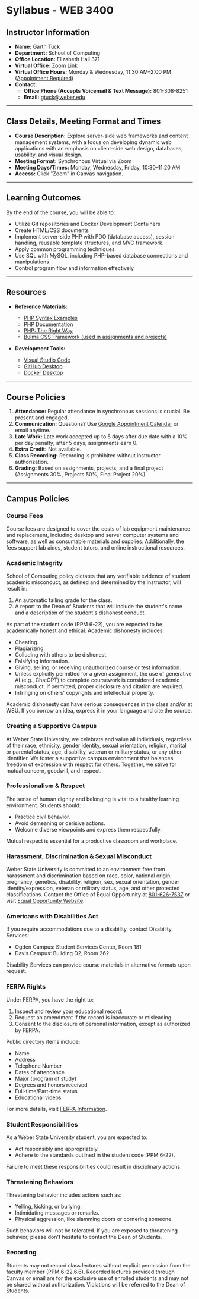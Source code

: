# **Syllabus - WEB 3400**

## **Instructor Information**
- **Name:** Garth Tuck  
- **Department:** School of Computing  
- **Office Location:** Elizabeth Hall 371  
- **Virtual Office:** [Zoom Link](https://weber.zoom.us/j/8013088825)  
- **Virtual Office Hours:** Monday & Wednesday, 11:30 AM–2:00 PM ([Appointment Required](https://calendar.app.google/grXYvRYJeMUtz9si7))  
- **Contact:**  
   - **Office Phone (Accepts Voicemail & Text Message):** 801-308-8251  
   - **Email:** [gtuck@weber.edu](mailto:gtuck@weber.edu)  

---

## **Class Details, Meeting Format and Times**
- **Course Description:** Explore server-side web frameworks and content management systems, with a focus on developing dynamic web applications with an emphasis on client-side web design, databases, usability, and visual design.  
- **Meeting Format:** Synchronous Virtual via Zoom  
- **Meeting Days/Times:** Monday, Wednesday, Friday, 10:30–11:20 AM  
- **Access:** Click "Zoom" in Canvas navigation.  

---

## **Learning Outcomes**
By the end of the course, you will be able to:  
- Utilize Git repositories and Docker Development Containers  
- Create HTML/CSS documents  
- Implement server-side PHP with PDO (database access), session handling, reusable template structures, and MVC framework. 
- Apply common programming techniques  
- Use SQL with MySQL, including PHP-based database connections and manipulations  
- Control program flow and information effectively  

---

## **Resources**
- **Reference Materials:**  
  - [PHP Syntax Examples](https://gtuck.me/web3400-Course-Docs/PHP-Code-Examples.html)
  - [PHP Documentation](https://www.codecademy.com/resources/docs/php)
  - [PHP: The Right Way](https://phptherightway.com)
  - [Bulma CSS Framework (used in assignments and projects)](https://bulma.io)

- **Development Tools:**  
  - [Visual Studio Code](https://code.visualstudio.com)
  - [GitHub Desktop](https://desktop.github.com)
  - [Docker Desktop](https://www.docker.com/products/docker-desktop)

---

## **Course Policies**
1. **Attendance:** Regular attendance in synchronous sessions is crucial. Be present and engaged.  
2. **Communication:** Questions? Use [Google Appointment Calendar](https://calendar.app.google/grXYvRYJeMUtz9si7) or email anytime.  
3. **Late Work:** Late work accepted up to 5 days after due date with a 10% per day penalty; after 5 days, assignments earn 0.  
4. **Extra Credit:** Not available.  
5. **Class Recording:** Recording is prohibited without instructor authorization.
6. **Grading:** Based on assignments, projects, and a final project (Assignments	30%, Projects	50%, Final Project	20%).

---

## **Campus Policies**

### Course Fees
Course fees are designed to cover the costs of lab equipment maintenance and replacement, including desktop and server computer systems and software, as well as consumable materials and supplies. Additionally, the fees support lab aides, student tutors, and online instructional resources.

### Academic Integrity
School of Computing policy dictates that any verifiable evidence of student academic misconduct, as defined and determined by the instructor, will result in:
1. An automatic failing grade for the class.
2. A report to the Dean of Students that will include the student's name and a description of the student's dishonest conduct.

As part of the student code (PPM 6-22), you are expected to be academically honest and ethical. Academic dishonesty includes:
- Cheating.
- Plagiarizing.
- Colluding with others to be dishonest.
- Falsifying information.
- Giving, selling, or receiving unauthorized course or test information.
- Unless explicitly permitted for a given assignment, the use of generative AI (e.g., ChatGPT) to complete coursework is considered academic misconduct. If permitted, proper disclosure and citation are required.
- Infringing on others' copyrights and intellectual property.

Academic dishonesty can have serious consequences in the class and/or at WSU. If you borrow an idea, express it in your language and cite the source.

### Creating a Supportive Campus
At Weber State University, we celebrate and value all individuals, regardless of their race, ethnicity, gender identity, sexual orientation, religion, marital or parental status, age, disability, veteran or military status, or any other identifier. We foster a supportive campus environment that balances freedom of expression with respect for others. Together, we strive for mutual concern, goodwill, and respect.

### Professionalism & Respect
The sense of human dignity and belonging is vital to a healthy learning environment. Students should:
- Practice civil behavior.
- Avoid demeaning or derisive actions.
- Welcome diverse viewpoints and express them respectfully.

Mutual respect is essential for a productive classroom and workplace.

### Harassment, Discrimination & Sexual Misconduct
Weber State University is committed to an environment free from harassment and discrimination based on race, color, national origin, pregnancy, genetics, disability, religion, sex, sexual orientation, gender identity/expression, veteran or military status, age, and other protected classifications. Contact the Office of Equal Opportunity at [801-626-7537](tel:801-626-7537) or visit [Equal Opportunity Website](https://weber.edu/equal-opportunity).

### Americans with Disabilities Act
If you require accommodations due to a disability, contact Disability Services:
- Ogden Campus: Student Services Center, Room 181
- Davis Campus: Building D2, Room 262

Disability Services can provide course materials in alternative formats upon request.

### FERPA Rights
Under FERPA, you have the right to:
1. Inspect and review your educational record.
2. Request an amendment if the record is inaccurate or misleading.
3. Consent to the disclosure of personal information, except as authorized by FERPA.

Public directory items include:
- Name
- Address
- Telephone Number
- Dates of attendance
- Major (program of study)
- Degrees and honors received
- Full-time/Part-time status
- Educational videos

For more details, visit [FERPA Information](https://www.weber.edu/registrar/FERPA.html).

### Student Responsibilities
As a Weber State University student, you are expected to:
- Act responsibly and appropriately.
- Adhere to the standards outlined in the student code (PPM 6-22).

Failure to meet these responsibilities could result in disciplinary actions.

### Threatening Behaviors
Threatening behavior includes actions such as:
- Yelling, kicking, or bullying.
- Intimidating messages or remarks.
- Physical aggression, like slamming doors or cornering someone.

Such behaviors will not be tolerated. If you are exposed to threatening behavior, please don't hesitate to contact the Dean of Students.

### Recording
Students may not record class lectures without explicit permission from the faculty member (PPM 6-22.6.6). Recorded lectures provided through Canvas or email are for the exclusive use of enrolled students and may not be shared without authorization. Violations will be referred to the Dean of Students.
